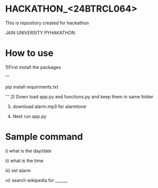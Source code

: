 # HACKATHON_<24BTRCL064>

This is repository created for hackathon

JAIN UNIVERSITY PYHAKATHON

# How to use

1)First install the packages 

'''

pip install requirments.txt

'''
2) Down load app.py and functions.py and keep them in same folder


3) download alarm.mp3 for alarmtone

4) Next run app.py


# Sample command
i) what is the day/date

ii) what is the time

iii) set alarm

vi) search wikipedia for ______



